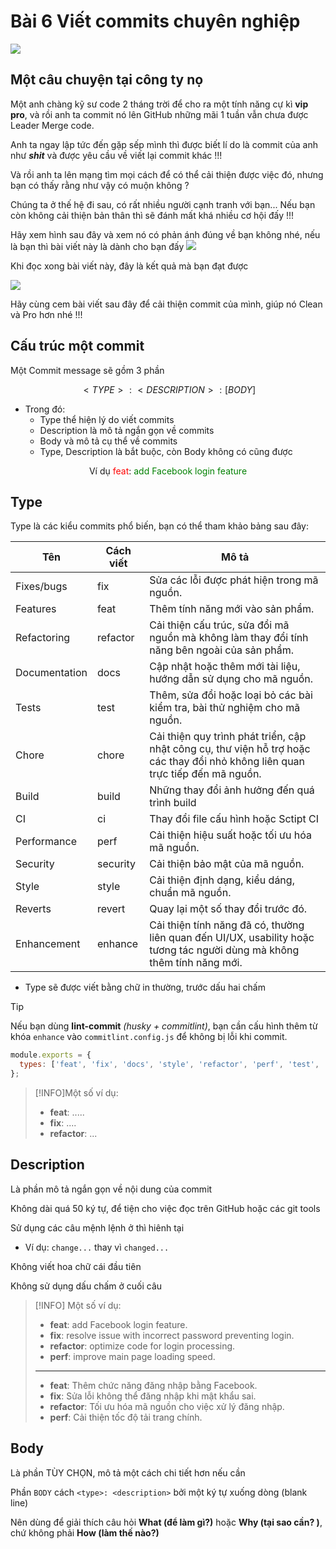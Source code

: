 # Bài 6 Viết commits chuyên nghiệp

![](https://github.com/theanishtar/images/blob/main/angurvad/github/sesstion7/list/1.png?raw=true)


## Một câu chuyện tại công ty nọ

Một anh chàng kỹ sư code 2 tháng trời để cho ra một tính năng cự kì **vip pro**, và rồi anh ta commit nó lên GitHub những mãi 1 tuần vẫn chưa được Leader Merge code. 

Anh ta ngay lập tức đến gặp sếp mình thì được biết lí do là commit của anh như ***shit*** và được yêu cầu về viết lại commit khác !!!

Và rồi anh ta lên mạng tìm mọi cách để có thể cải thiện được việc đó, nhưng bạn có thấy rằng như vậy có muộn không ?

Chúng ta ở thế hệ đi sau, có rất nhiều người cạnh tranh với bạn... Nếu bạn còn không cải thiện bản thân thì sẽ đánh mất khá nhiều cơ hội đấy !!!

Hãy xem hình sau đây và xem nó có phản ánh đúng về bạn không nhé, nếu là bạn thì bài viết này là dành cho bạn đấy
![](https://github.com/theanishtar/images/blob/main/angurvad/github/sesstion7/commits-bad.png?raw=true)

Khi đọc xong bài viết này, đây là kết quả mà bạn đạt được

![](https://github.com/theanishtar/images/blob/main/angurvad/github/sesstion7/commit-good.png?raw=true)


Hãy cùng cem bài viết sau đây để cải thiện commit của mình, giúp nó Clean và Pro hơn nhé !!!

## Cấu trúc một commit

Một Commit message sẽ gồm 3 phần

$$
<TYPE>:<DESCRIPTION>:[BODY]
$$

- Trong đó:
  - Type thể hiện lý do viết commits
  - Description là mô tả ngắn gọn về commits
  - Body và mô tả cụ thể về commits
  - Type, Description là bắt buộc, còn Body không có cũng được


<p align="center"> Ví dụ
<span style="color: red;">feat</span>: <span style="color: green;">add Facebook login feature</span>
</p>


## Type

Type là các kiểu commits phổ biến, bạn có thể tham khảo bảng sau đây:

| Tên            | Cách viết  | Mô tả                                                   |
|----------------|------------|---------------------------------------------------------|
| Fixes/bugs     | fix        | Sửa các lỗi được phát hiện trong mã nguồn.             |
| Features       | feat       | Thêm tính năng mới vào sản phẩm.                        |
| Refactoring    | refactor   | Cải thiện cấu trúc, sửa đổi mã nguồn mà không làm thay đổi tính năng bên ngoài của sản phẩm. |
| Documentation  | docs       | Cập nhật hoặc thêm mới tài liệu, hướng dẫn sử dụng cho mã nguồn. |
| Tests          | test       | Thêm, sửa đổi hoặc loại bỏ các bài kiểm tra, bài thử nghiệm cho mã nguồn. |
| Chore          | chore      | Cải thiện quy trình phát triển, cập nhật công cụ, thư viện hỗ trợ hoặc các thay đổi nhỏ không liên quan trực tiếp đến mã nguồn. |
| Build          | build       | Những thay đổi ảnh hưởng đến quá trình build          |
| CI             |   ci        | Thay đổi file cấu hình hoặc Sctipt CI          |
| Performance    | perf       | Cải thiện hiệu suất hoặc tối ưu hóa mã nguồn.          |
| Security       | security   | Cải thiện bảo mật của mã nguồn.                         |
| Style          | style      | Cải thiện định dạng, kiểu dáng, chuẩn mã nguồn.       |
| Reverts        | revert     | Quay lại một số thay đổi trước đó.                     |
| Enhancement    | enhance    | Cải thiện tính năng đã có, thường liên quan đến UI/UX, usability hoặc tương tác người dùng mà không thêm tính năng mới. |


- Type sẽ được viết bằng chữ in thường, trước dấu hai chấm

> [!TIP]
> Nếu bạn dùng **lint-commit** *(husky + commitlint)*, bạn cần cấu hình thêm từ khóa `enhance` vào `commitlint.config.js` để không bị lỗi khi commit.
> ```js
> module.exports = {
>   types: ['feat', 'fix', 'docs', 'style', 'refactor', 'perf', 'test', 'chore', 'build', 'ci', 'revert', 'enhance'],
> };
> ```

>[!INFO]Một số ví dụ:
>
>- **feat**: .....
>- **fix**: ....
>- **refactor**: ...


## Description

Là phần mô tả ngắn gọn về nội dung của commit

Không dài quá 50 ký tự, để tiện cho việc đọc trên GitHub hoặc các git tools

Sử dụng các câu mệnh lệnh ở thì hiênh tại
- Ví dụ: `change...` thay vì `changed...`

Không viết hoa chữ cái đầu tiên

Không sử dụng dấu chấm ở cuối câu




>[!INFO] Một số ví dụ:
>
>- **feat**: add Facebook login feature.
>- **fix**: resolve issue with incorrect password preventing login.
>- **refactor**: optimize code for login processing.
>- **perf**: improve main page loading speed.
>
>--------------------
>- **feat**: Thêm chức năng đăng nhập bằng Facebook.
>- **fix**: Sửa lỗi không thể đăng nhập khi mật khẩu sai.
>- **refactor**: Tối ưu hóa mã nguồn cho việc xử lý đăng nhập.
>- **perf**: Cải thiện tốc độ tải trang chính.


## Body

Là phần TÙY CHỌN, mô tả một cách chi tiết hơn nếu cần

Phần `BODY` cách `<type>: <description>` bởi một ký tự xuống dòng (blank line)

Nên dùng để giải thích câu hỏi **What (để làm gì?)** hoặc **Why (tại sao cần? )**, chứ không phải **How (làm thế nào?)**


